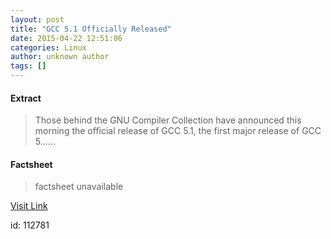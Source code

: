 ```yaml
---
layout: post
title: "GCC 5.1 Officially Released"
date: 2015-04-22 12:51:06
categories: Linux
author: unknown author
tags: []
---
```



#### Extract
>Those behind the GNU Compiler Collection have announced this morning the official release of GCC 5.1, the first major release of GCC 5......

#### Factsheet
>factsheet unavailable

[Visit Link](http://www.phoronix.com/scan.php?page=news_item&px=GCC-5.1-Released)

id:  112781


